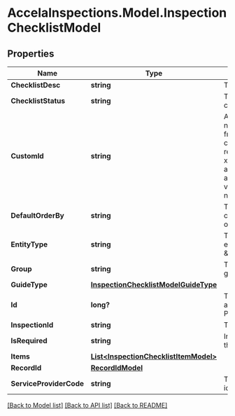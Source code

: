 # AccelaInspections.Model.InspectionChecklistModel
## Properties

Name | Type | Description | Notes
------------ | ------------- | ------------- | -------------
**ChecklistDesc** | **string** | The checklist description. | [optional] 
**ChecklistStatus** | **string** | The status of the checklist. | [optional] 
**CustomId** | **string** | An ID based on a different numbering convention from the numbering convention used by the record ID(xxxxx - xx - xxxxx).Accela Automation auto - generates and applies an alternate ID value when you submit a new application. | [optional] 
**DefaultOrderBy** | **string** | The field by which the checklist items are ordered by default . | [optional] 
**EntityType** | **string** | The type of entity, for example \&quot;INSPECTION\&quot;. | [optional] 
**Group** | **string** | The inspection checklist group. | [optional] 
**GuideType** | [**InspectionChecklistModelGuideType**](InspectionChecklistModelGuideType.md) |  | [optional] 
**Id** | **long?** | The checklist system id assigned by the Civic Platform server. | [optional] 
**InspectionId** | **string** | The ID of the inspection. | [optional] 
**IsRequired** | **string** | Indicates whether or not the checklist is required. | [optional] 
**Items** | [**List&lt;InspectionChecklistItemModel&gt;**](InspectionChecklistItemModel.md) |  | [optional] 
**RecordId** | [**RecordIdModel**](RecordIdModel.md) |  | [optional] 
**ServiceProviderCode** | **string** | The unique agency identifier. | [optional] 

[[Back to Model list]](../README.md#documentation-for-models) [[Back to API list]](../README.md#documentation-for-api-endpoints) [[Back to README]](../README.md)

